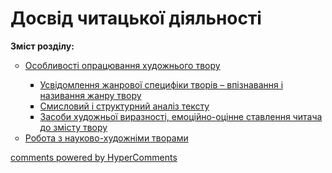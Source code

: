 <div id="hypercomments_widget" class="js-hypercomments-widget invisible"></div>

# Досвід читацької діяльності 

<p><b>Зміст розділу:</b></p>
<ul type="circle">
<li><a href="http://readmon24.ed-era.com/3/osoblivosti_opratsyuvannya_khudozhnogo_tvoru.html">Особливості опрацювання художнього твору</a></li>
<ul type="square">
<li><a href="http://readmon24.ed-era.com/3/usvidomlennya_zhanrovoyi_spetsifiki_tvoriv_vpiznavannya_i_nazivannya_zhanru_tvoru.html">Усвідомлення жанрової специфіки творів – впізнавання і називання жанру твору</a></li>
<li><a href="http://readmon24.ed-era.com/3/smisloviy_i_strukturniy_analiz_tekstu.html">Смисловий і структурний аналіз тексту</a></li>
<li><a href="http://readmon24.ed-era.com/3/zasobi_khudozhnoyi_viraznosti_emotsiynogo_stavlennya_do_zmistu_tvoru.html">Засоби художньої виразності, емоційно-оцінне ставлення читача до змісту твору</a></li>
</ul>
<li><a href="http://readmon24.ed-era.com/3/robota_z_naukovo_khudozhnimi_tvorami.html">Робота з науково-художніми творами</a></li>
</ul>

<div class="js-hypercomments-container">
<a href="http://hypercomments.com" class="hc-link" title="comments widget">comments powered by HyperComments</a>
</div>